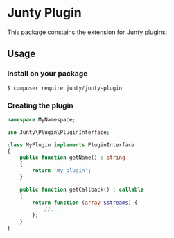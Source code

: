 Junty Plugin
============
This package constains the extension for Junty plugins.

## Usage
### Install on your package
```console
$ composer require junty/junty-plugin
```
### Creating the plugin
```php
namespace MyNamespace;

use Junty\Plugin\PluginInterface;

class MyPlugin implements PluginInterface
{
    public function getName() : string
    {
        return 'my_plugin';
    }

    public function getCallback() : callable
    {
        return function (array $streams) {
            //...
        };
    }
}
```
